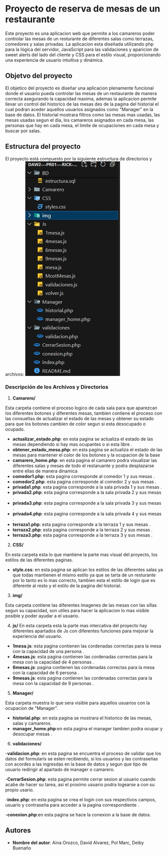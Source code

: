 

# Proyecto de reserva de mesas de un restaurante

Este proyecto es una aplicacion web que permite a los camareros poder controlar las mesas de un resturante de diferentes salas como terrazas, comedores y salas privadas. La aplicacion esta diseñada utilizando php para la lógica del servidor, JavaScript para las validaciones y aparicion de sweet alerts del lado del cliente  y CSS para el estilo visual, proporcionando una experiencia de usuario intuitiva y dinámica.

## Objetvo del proyecto 

El objetico del proyecto es diseñar una aplicacion plenamente funcional donde el usuario pueda controlar las mesas de un restaurante de manera correcta asegurando la capacidad maxima, ademas la aplicacion permite llevar un control del historico de las mesas des de la pagina del historial el cual podran aceder aquellos usuarios asignados como "Manager" en la base de datos. 
El historial mostrara filtros como las mesas mas usadas, las mesas usadas segun el dia, los camareros asignados en cada mesa, las personas que hay en cada mesa, el limite de ocupaciones en cada mesa y buscar por salas.

## Estructura del proyecto

El proyecto está compuesto por la siguiente estructura de directorios y archivos:
![estructura](img/Estructura.jpg)


### Descripción de los Archivos y Directorios

1. **Camarero/**
 
 Esta carpeta contiene el proceso logico de cada sala para que aparezcan los diferentes botones y diferentes mesas, tambien contiene el proceso con las consueltas de actualizar el estado de las mesas y obtener su estado para que los botones cambien de color segun si esta desocupado o ocupado.

 - **actualizar_estado.php**: en esta pagina se actualiza el estado de las mesas dependiendo si hay mas ocupantes o si esta libre .
 - **obtener_estado_mesa.php**: en esta pagina se actualiza el estado de las mesas para mantener el color de los botones y la ocupacion de la base 
 - **camarero_home.php**: en esta pagina el camarero podra visualizar las diferentes salas y mesas de todo el restaruante y podra desplazarse entre  ellas de manera dinamica
 - **comedor1.php**: esta pagina corresponde al comedor 1 y sus mesas .
 - **comedor2.php**: esta pagina corresponde al comedor 2 y sus mesas .
 - **privada1.php**: esta pagina corresponde a la sala privada 1 y sus mesas .
 - **privada2.php**: esta pagina corresponde a la sala privada 2 y sus mesas .
 - **privada3.php**: esta pagina corresponde a la sala privada 3 y sus mesas .
 - **privada4.php**: esta pagina corresponde a la sala privada 4 y sus mesas .
 - **terraza1.php**: esta pagina corresponde a la terraza 1 y sus mesas .
 - **terraza2.php**: esta pagina corresponde a la terraza 2 y sus mesas .
 - **terraza3.php**: esta pagina corresponde a la terraza 3 y sus mesas .



 2. **CSS/**

En esta carpeta esta lo que mantiene la parte mas visual del proyecto, los estilos de las diferentes paginas.

- **style.css**: en esta pagina se aplican los estilos de las diferentes salas ya que todas mantienen el mismo estilo ya que se tarta de un resturante por lo tanto es lo mas correcto, tambien esta el estilo de login que es diferente al resto y el estilo de la pagina del historial.



3. **img/**

Esta carpeta contiene las diferentes imagenes de las mesas con las sillas segun su capacidad, son utiles para hacer la aplicacion lo mas visible posible y poder ayudar a el usuario.


4. **js/**
En esta carpeta esta la parte mas intercativa del proyecto hay diferentes apartados de Js con diferentes funciones para mejorar la experiencia del usuario.

 - **1mesa.js**: esta pagina contienen las cordenadas correctas para la mesa con la capacidad de una persona .
 - **4mesas.js**: esta pagina contienen las cordenadas correctas para la mesa con la capacidad de 4 personas .
 - **6mesas.js**:  pagina contienen las cordenadas correctas para la mesa con la capacidad de 6 persona .
 - **9mesas.js**: esta pagina contienen las cordenadas correctas para la mesa con la capacidad de 9 personas .




5. **Manager/**

Esta carpeta muestra lo que sera visible para aquellos usuarios con la ocupacion de "Manager".

 - **historial.php**: en esta pagina se mostrara el historico de las mesas, salas y camareros.
 - **manager_home.php**:en esta pagina el manager tambien podra ocupar y desocupar mesas .



6. **validaciones/**

-**validacion.php**: en esta pagina se encuentra el proceso de validar que los datos del formularis se esten recibiendo, si los usuarios y las contraseñas con acordes a las ingresdas en la base de datos y segun que tipo de usuario redirigir al apartado de manager o camarero.

-**CerrarSesion.php**: esta pagina permite cerrar sesion al usuario cuando acabe de hacer su tarea, asi el proximo usuario podra logearse a con su propio usario.

-**index.php**: en esta pagina se crea el login con sus respectivos campos, usuario  y contraseña para acceder a la pagina correspondiente .


-**conexion.php**:en esta pagina se hace la conexion a la base de datos.



## Autores

- **Nombre del autor**: Aina Orozco, David Alvarez, Pol Marc, Deiby Buenaño